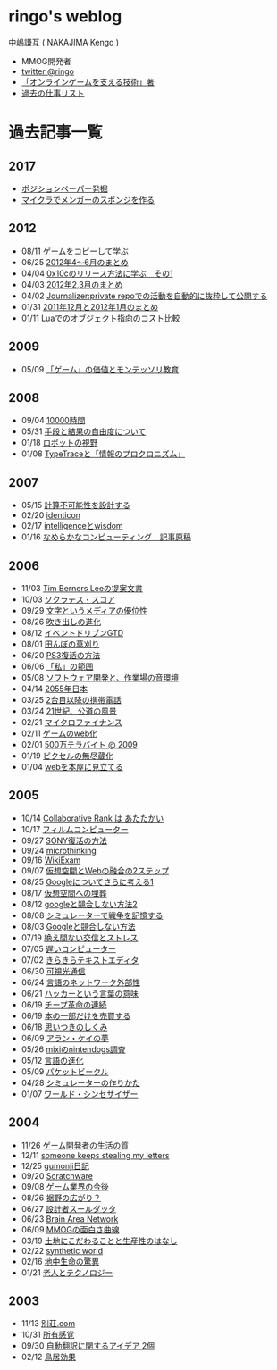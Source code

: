 ringo's weblog
====
中嶋謙互 ( NAKAJIMA Kengo )

 - MMOG開発者
 - [twitter @ringo](http://twitter.com/ringo)
 - [「オンラインゲームを支える技術」著](http://goo.gl/cLoOc)
 - [過去の仕事リスト](https://github.com/kengonakajima/profile/blob/master/README.md)



過去記事一覧
====

2017
----
 - [ポジションペーパー発掘](https://github.com/kengonakajima/blog/blob/master/articles/position.md)
 - [マイクラでメンガーのスポンジを作る](https://github.com/kengonakajima/blog/blob/master/articles/mc_menger_sponge.md)

2012
----
 - 08/11 [ゲームをコピーして学ぶ](https://github.com/kengonakajima/blog/blob/master/articles/copy_smb.md)
 - 06/25 [2012年4〜6月のまとめ](https://github.com/kengonakajima/blog/blob/master/articles/201206.md)
 - 04/04 [0x10cのリリース方法に学ぶ　その1](https://github.com/kengonakajima/blog/blob/master/articles/learn0x10c.md)
 - 04/03 [2012年2,3月のまとめ](https://github.com/kengonakajima/blog/blob/master/articles/201203.md)
 - 04/02 [Journalizer:private repoでの活動を自動的に抜粋して公開する](https://github.com/kengonakajima/blog/blob/master/articles/journalizer.md)
 - 01/31 [2011年12月と2012年1月のまとめ](https://github.com/kengonakajima/blog/blob/master/articles/201201.md)
 - 01/11 [Luaでのオブジェクト指向のコスト比較](https://github.com/kengonakajima/blog/blob/master/articles/luaoo.md)



2009
----
 - 05/09 [「ゲーム」の価値とモンテッソリ教育](https://github.com/kengonakajima/blog/blob/master/articles/montessori.md)

2008
----
 - 09/04 [10000時間](https://github.com/kengonakajima/blog/blob/master/articles/10000_hours.md)
 - 05/31 [手段と結果の自由度について](https://github.com/kengonakajima/blog/blob/master/articles/how_and_result.md)
 - 01/18 [ロボットの視野](https://github.com/kengonakajima/blog/blob/master/articles/robot_sight.md)
 - 01/08 [TypeTraceと「情報のプロクロニズム」](https://github.com/kengonakajima/blog/blob/master/articles/typetrace_1.md)
 

 
2007
----
 - 05/15 [計算不可能性を設計する](https://github.com/kengonakajima/blog/blob/master/articles/uncomputability.md)
 - 02/20 [identicon](https://github.com/kengonakajima/blog/blob/master/articles/identicon.md)
 - 02/17 [intelligenceとwisdom](https://github.com/kengonakajima/blog/blob/master/articles/intelligencewis_1.md)
 - 01/16 [なめらかなコンピューティング　記事原稿](https://github.com/kengonakajima/blog/blob/master/articles/nameraka.md)

 
2006
----
 - 11/03 [Tim Berners Leeの提案文書](https://github.com/kengonakajima/blog/blob/master/articles/tim_berners_lee.md)
 - 10/03 [ソクラテス・スコア](https://github.com/kengonakajima/blog/blob/master/articles/socrates.md)
 - 09/29 [文字というメディアの優位性](https://github.com/kengonakajima/blog/blob/master/articles/letters.md)
 - 08/26 [吹き出しの進化](https://github.com/kengonakajima/blog/blob/master/articles/evolution_of_bubbles.md)
 - 08/12 [イベントドリブンGTD](https://github.com/kengonakajima/blog/blob/master/articles/gtd_1.md)
 - 08/01 [田んぼの草刈り](https://github.com/kengonakajima/blog/blob/master/articles/ricefarms.md)
 - 06/20 [PS3復活の方法](https://github.com/kengonakajima/blog/blob/master/articles/ps3.md)
 - 06/06 [「私」の範囲](https://github.com/kengonakajima/blog/blob/master/articles/bounds_of_myself.md) 
 - 05/08 [ソフトウェア開発と、作業場の音環境](https://github.com/kengonakajima/blog/blob/master/articles/sound_environment.md)
 - 04/14 [2055年日本](https://github.com/kengonakajima/blog/blob/master/articles/2055.md)
 - 03/25 [2台目以降の携帯電話](https://github.com/kengonakajima/blog/blob/master/articles/second_mobile_phone.md)
 - 03/24 [21世紀、公道の風景](https://github.com/kengonakajima/blog/blob/master/articles/vehicles_21century.md)
 - 02/21 [マイクロファイナンス](https://github.com/kengonakajima/blog/blob/master/articles/access_for_all.md)
 - 02/11 [ゲームのweb化](https://github.com/kengonakajima/blog/blob/master/articles/web_3.md)
 - 02/01 [500万テラバイト @ 2009](https://github.com/kengonakajima/blog/blob/master/articles/500_2009_1.md)
 - 01/19 [ピクセルの無尽蔵化](https://github.com/kengonakajima/blog/blob/master/articles/infinity_pixels.md)
 - 01/04 [webを本屋に見立てる](https://github.com/kengonakajima/blog/blob/master/articles/web_as_bookstore.md)
 
2005
----
 - 10/14 [Collaborative Rank は あたたかい](https://github.com/kengonakajima/blog/blob/master/articles/collaborative_r.md)
 - 10/17 [フィルムコンピューター](https://github.com/kengonakajima/blog/blob/master/articles/film_computer.md)
 - 09/27 [SONY復活の方法](https://github.com/kengonakajima/blog/blob/master/articles/sony.md)
 - 09/24 [microthinking](https://github.com/kengonakajima/blog/blob/master/articles/microthinking_1.md)
 - 09/16 [WikiExam](https://github.com/kengonakajima/blog/blob/master/articles/wikiexam.md)
 - 09/07 [仮想空間とWebの融合の2ステップ](https://github.com/kengonakajima/blog/blob/master/articles/web2.md)
 - 08/25 [Googleについてさらに考える1](https://github.com/kengonakajima/blog/blob/master/articles/thougs_on_google_more_1.md)
 - 08/17 [仮想空間への埋葬](https://github.com/kengonakajima/blog/blob/master/articles/bury_in_vw.md) 
 - 08/12 [googleと競合しない方法2](https://github.com/kengonakajima/blog/blob/master/articles/google2_1.md) 
 - 08/08 [シミュレーターで戦争を記憶する](https://github.com/kengonakajima/blog/blob/master/articles/memorize_war_by_sim.md)
 - 08/03 [Googleと競合しない方法](https://github.com/kengonakajima/blog/blob/master/articles/google.md)
 - 07/19 [絶え間ない交信とストレス](https://github.com/kengonakajima/blog/blob/master/articles/continuous_communication_and_stress.md)
 - 07/05 [遅いコンピューター](https://github.com/kengonakajima/blog/blob/master/articles/slow_computer.md)
 - 07/02 [きらきらテキストエディタ](https://github.com/kengonakajima/blog/blob/master/articles/texteditor_illumination.md)
 - 06/30 [可視光通信](https://github.com/kengonakajima/blog/blob/master/articles/visible_spectrum_network.md)
 - 06/24 [言語のネットワーク外部性](https://github.com/kengonakajima/blog/blob/master/articles/network_effect_of_languages.md)
 - 06/21 [ハッカーという言葉の意味](https://github.com/kengonakajima/blog/blob/master/articles/hackers.md)
 - 06/19 [チープ革命の連続](https://github.com/kengonakajima/blog/blob/master/articles/continuous_cheap_revolution.md)
 - 06/19 [本の一部だけを売買する](https://github.com/kengonakajima/blog/blob/master/articles/partial_book.md) 
 - 06/18 [思いつきのしくみ](https://github.com/kengonakajima/blog/blob/master/articles/serendipity.md) 
 - 06/09 [アラン・ケイの夢](https://github.com/kengonakajima/blog/blob/master/articles/alan_kay.md)
 - 05/26 [mixiのnintendogs調査](https://github.com/kengonakajima/blog/blob/master/articles/mixinintendogs.md)
 - 05/12 [言語の進化](https://github.com/kengonakajima/blog/blob/master/articles/languages.md)
 - 05/09 [パケットビークル](https://github.com/kengonakajima/blog/blob/master/articles/packet_vehicle.md)
 - 04/28 [シミュレーターの作りかた](https://github.com/kengonakajima/blog/blob/master/articles/how_to_make_sim.md)
 - 01/07 [ワールド・シンセサイザー](https://github.com/kengonakajima/blog/blob/master/articles/world_synthesizer.md)
 
2004
----
 - 11/26 [ゲーム開発者の生活の質](https://github.com/kengonakajima/blog/blob/master/articles/qol_of_game_developer.md)
 - 12/11 [someone keeps stealing my letters](https://github.com/kengonakajima/blog/blob/master/articles/someone_keeps_s.md)
 - 12/25 [gumonji日記](https://github.com/kengonakajima/blog/blob/master/articles/gumonji_1.md)
 - 09/20 [Scratchware](https://github.com/kengonakajima/blog/blob/master/articles/scratchware.md)
 - 09/08 [ゲーム業界の今後](https://github.com/kengonakajima/blog/blob/master/articles/game_industory.md)
 - 08/26 [裾野の広がり？](https://github.com/kengonakajima/blog/blob/master/articles/expantion.md)
 - 06/27 [設計者スールダッタ](https://github.com/kengonakajima/blog/blob/master/articles/kenji.md) 
 - 06/23 [Brain Area Network](https://github.com/kengonakajima/blog/blob/master/articles/brain_area_netw.md)
 - 06/09 [MMOGの面白さ曲線](https://github.com/kengonakajima/blog/blob/master/articles/mmog_1.md)
 - 03/19 [土地にこだわることと生産性のはなし](https://github.com/kengonakajima/blog/blob/master/articles/productivity.md)
 - 02/22 [synthetic world](https://github.com/kengonakajima/blog/blob/master/articles/synthetic_world.md)
 - 02/16 [地中生命の驚異](https://github.com/kengonakajima/blog/blob/master/articles/underground.md)
 - 01/21 [老人とテクノロジー](https://github.com/kengonakajima/blog/blob/master/articles/elders.md)

2003
----
 - 11/13 [別荘.com](https://github.com/kengonakajima/blog/blob/master/articles/bessou.md)
 - 10/31 [所有感覚](https://github.com/kengonakajima/blog/blob/master/articles/i_feel_i_have_it.md)
 - 09/30 [自動翻訳に関するアイデア 2個](https://github.com/kengonakajima/blog/blob/master/articles/automated_translation.md)
 - 02/12 [鳥居効果](https://github.com/kengonakajima/blog/blob/master/articles/torii_effect.md)   

 